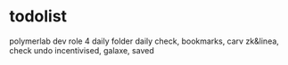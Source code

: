 # todolist
polymerlab dev role 4
daily folder daily check, bookmarks, carv zk&linea, check undo incentivised, galaxe, saved
